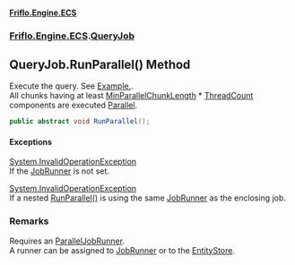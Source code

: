 #### [Friflo.Engine.ECS](index.md#'index')
### [Friflo.Engine.ECS](Friflo.Engine.ECS.md#'Friflo.Engine.ECS').[QueryJob](QueryJob.md#'Friflo.Engine.ECS.QueryJob')

## QueryJob.RunParallel() Method

Execute the query.
            See <a href="https://github.com/friflo/Friflo.Json.Fliox/blob/main/Engine/README.md#parallel-query-job">Example.</a>.<br/>
            All chunks having at least [MinParallelChunkLength](QueryJob.MinParallelChunkLength.md#'Friflo.Engine.ECS.QueryJob.MinParallelChunkLength') * [ThreadCount](ParallelJobRunner.ThreadCount.md#'Friflo.Engine.ECS.ParallelJobRunner.ThreadCount')
            components are executed [Parallel](JobExecution.md#Friflo.Engine.ECS.JobExecution.Parallel#'Friflo.Engine.ECS.JobExecution.Parallel').

```csharp
public abstract void RunParallel();
```

#### Exceptions

[System.InvalidOperationException](https://docs.microsoft.com/en-us/dotnet/api/System.InvalidOperationException#'System.InvalidOperationException')  
If the [JobRunner](QueryJob.JobRunner.md#'Friflo.Engine.ECS.QueryJob.JobRunner') is not set.

[System.InvalidOperationException](https://docs.microsoft.com/en-us/dotnet/api/System.InvalidOperationException#'System.InvalidOperationException')  
If a nested [RunParallel()](QueryJob.RunParallel().md#'Friflo.Engine.ECS.QueryJob.RunParallel()') is using the same [JobRunner](QueryJob.JobRunner.md#'Friflo.Engine.ECS.QueryJob.JobRunner') as the enclosing job.

### Remarks
Requires an [ParallelJobRunner](ParallelJobRunner.md#'Friflo.Engine.ECS.ParallelJobRunner').<br/>
A runner can be assigned to [JobRunner](QueryJob.JobRunner.md#'Friflo.Engine.ECS.QueryJob.JobRunner') or to the [EntityStore](EntityStore.md#'Friflo.Engine.ECS.EntityStore').